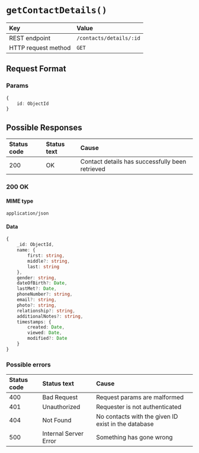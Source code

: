 # `getContactDetails()`

| Key                 | Value                   |
| :------------------ | :---------------------- |
| REST endpoint       | `/contacts/details/:id` |
| HTTP request method | `GET`                   |

## Request Format

### Params

```typescript
{
    id: ObjectId
}
```

## Possible Responses

| Status code | Status text | Cause                                           |
| :---------- | :---------- | :---------------------------------------------- |
| 200         | OK          | Contact details has successfully been retrieved |

### 200 OK

#### MIME type

`application/json`

#### Data

```typescript
{
    _id: ObjectId,
    name: {
        first: string,
        middle?: string,
        last: string
    },
    gender: string,
    dateOfBirth?: Date,
    lastMet?: Date,
    phoneNumber?: string,
    email?: string,
    photo?: string,
    relationship?: string,
    additionalNotes?: string,
    timestamps: {
        created: Date,
        viewed: Date,
        modified?: Date
    }
}
```

### Possible errors

| Status code | Status text           | Cause                                               |
| :---------- | :-------------------- | :-------------------------------------------------- |
| 400         | Bad Request           | Request params are malformed                        |
| 401         | Unauthorized          | Requester is not authenticated                      |
| 404         | Not Found             | No contacts with the given ID exist in the database |
| 500         | Internal Server Error | Something has gone wrong                            |
